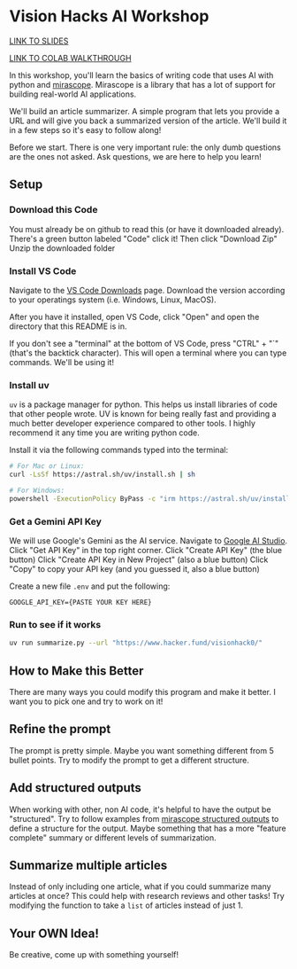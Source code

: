 # Vision Hacks AI Workshop

[LINK TO SLIDES](https://docs.google.com/presentation/d/1AI0fVN7hWtVc1tNifpbovjMtpSpLEF_YIMQ-4RP-MUI/edit?slide=id.g36a2377f78a_0_0#slide=id.g36a2377f78a_0_0)

[LINK TO COLAB WALKTHROUGH](https://colab.research.google.com/drive/1uK-fNlSl4PLlag8sVx11aBEyK67AU2mA#scrollTo=hfK1RNGmXvhp)

In this workshop, you'll learn the basics of writing code that uses AI with python and [mirascope](https://mirascope.com/docs/mirascope/guides/getting-started/quickstart).
Mirascope is a library that has a lot of support for building real-world AI applications.

We'll build an article summarizer. A simple program that lets you provide a URL and will give you back a summarized version of the article.
We'll build it in a few steps so it's easy to follow along!

Before we start. There is one very important rule: the only dumb questions are the ones not asked.
Ask questions, we are here to help you learn!

## Setup

### Download this Code

You must already be on github to read this (or have it downloaded already).
There's a green button labeled "Code" click it!
Then click "Download Zip"
Unzip the downloaded folder

### Install VS Code

Navigate to the [VS Code Downloads](https://code.visualstudio.com/download) page.
Download the version according to your operatings system (i.e. Windows, Linux, MacOS).

After you have it installed, open VS Code, click "Open" and open the directory that this README is in.

If you don't see a "terminal" at the bottom of VS Code, press "CTRL" + "`" (that's the backtick character).
This will open a terminal where you can type commands. We'll be using it!

### Install uv

`uv` is a package manager for python. This helps us install libraries of code that other people wrote. UV is known for being really fast and providing a much better developer experience compared to other tools.
I highly recommend it any time you are writing python code.

Install it via the following commands typed into the terminal:

```bash
# For Mac or Linux:
curl -LsSf https://astral.sh/uv/install.sh | sh

# For Windows:
powershell -ExecutionPolicy ByPass -c "irm https://astral.sh/uv/install.ps1 | iex"
```

### Get a Gemini API Key

We will use Google's Gemini as the AI service. Navigate to [Google AI Studio](https://aistudio.google.com/).
Click "Get API Key" in the top right corner.
Click "Create API Key" (the blue button)
Click "Create API Key in New Project" (also a blue button)
Click "Copy" to copy your API key (and you guessed it, also a blue button)

Create a new file `.env` and put the following:

```text
GOOGLE_API_KEY={PASTE YOUR KEY HERE}
```

### Run to see if it works

```bash
uv run summarize.py --url "https://www.hacker.fund/visionhack0/"
```

## How to Make this Better

There are many ways you could modify this program and make it better. I want you to pick one and try to work on it!

## Refine the prompt

The prompt is pretty simple. Maybe you want something different from 5 bullet points. Try to modify the prompt to get a different structure.

## Add structured outputs

When working with other, non AI code, it's helpful to have the output be "structured". Try to follow examples from [mirascope structured outputs](https://mirascope.com/docs/mirascope/guides/getting-started/structured-outputs) to define a structure for the output.
Maybe something that has a more "feature complete" summary or different levels of summarization.

## Summarize multiple articles

Instead of only including one article, what if you could summarize many articles at once? This could help with research reviews and other tasks!
Try modifying the function to take a `list` of articles instead of just 1.

## Your OWN Idea!

Be creative, come up with something yourself!
